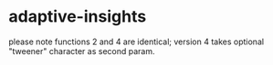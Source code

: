 # adaptive-insights 

please note functions 2 and 4 are identical; version 4 takes optional "tweener" character as second param.
